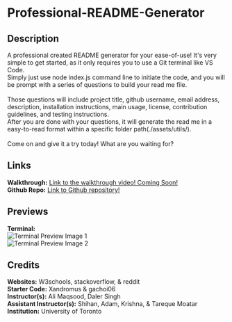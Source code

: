 # Professional-README-Generator

## Description
A professional created README generator for your ease-of-use! It's very simple to get started, as it only requires you to use a Git terminal like VS Code. <br>
Simply just use node index.js command line to initiate the code, and you will be prompt with a series of questions to build your read me file. <br>
<br>
Those questions will include project title, github username, email address, description, installation instructions, main usage, license, contribution guidelines, and testing instructions. <br>
After you are done with your questions, it will generate the read me in a easy-to-read format within a specific folder path(./assets/utils/). <br>
<br>
Come on and give it a try today! What are you waiting for? <br>

## Links
**Walkthrough:** [Link to the walkthrough video! Coming Soon!]() <br>
**Github Repo:** [Link to Github repository!](https://github.com/Heaveness/README-generator) <br>

## Previews
**Terminal:** <br>
![Terminal Preview Image 1]() <br>
![Terminal Preview Image 2]() <br>

## Credits

**Websites:** W3schools, stackoverflow, & reddit <br>
**Starter Code:** Xandromus & gachoi06 <br>
**Instructor(s):** Ali Maqsood, Daler Singh <br>
**Assistant Instructor(s):** Shihan, Adam, Krishna, & Tareque Moatar <br>
**Institution:** University of Toronto <br>